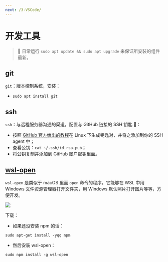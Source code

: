 ```yaml
---
next: /3-VSCode/
---
```


# 开发工具

> 💎 日常运行 `sudo apt update && sudo apt upgrade` 来保证所安装的组件最新。

## git

`git`：版本控制系统，安装：

- `sudo apt install git`

## ssh

`ssh`：与远程服务器沟通的渠道，配置与 GitHub 链接的 SSH 钥匙 🔑：

- 按照 [GitHub 官方给出的教程](https://help.github.com/articles/generating-a-new-ssh-key-and-adding-it-to-the-ssh-agent/#platform-linux)在 Linux 下生成钥匙对，并将之添加到你的 SSH agent 中；
- 查看公钥：`cat ~/.ssh/id_rsa.pub`；
- 将公钥复制并添加到 GitHub 账户密钥里面。

## [wsl-open](https://github.com/4U6U57/wsl-open)

`wsl-open` 是类似于 macOS 里面 `open` 命令的程序。它能够在 WSL 中用 Windows 文件资源管理器打开文件夹，用 Windows 默认照片打开图片等等，方便开发。

![](https://i.loli.net/2018/10/01/5bb1b57c6f8ee.gif)

下载：

- 如果还没安装 npm 的话：

```shell
sudo apt-get install -yqq npm
```

- 然后安装 wsl-open：

```shell
sudo npm install -g wsl-open
```